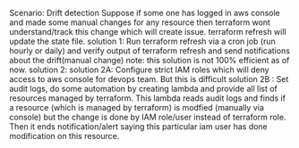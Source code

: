 Scenario: Drift detection
Suppose if some one has logged in aws console and made some manual changes for any resource then terraform wont understand/track this change which will create issue. terraform refresh will update the state file.
solution 1: Run terraform refresh via a cron job (run hourly or daily) and verify output of terraform refresh and send notifications about the drift(manual change)
note: this solution is not 100% efficient as of now.
solution 2: 
  solution 2A: Configure strict IAM roles which will deny access to aws console for devops team. But this is difficult
  solution 2B : Set audit logs, do some automation by creating lambda and provide all list of resources managed by terraform.
              This lambda reads audit logs and finds if a resource (which is managed by terraform) is modfied (manually via console) but the change is done by IAM role/user instead of terraform role. Then it ends notification/alert saying this particular iam user has done modification on this resource. 